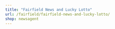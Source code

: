 ```yaml
---
title: "Fairfield News and Lucky Lotto"
url: /fairfield/fairfield-news-and-lucky-lotto/
shop: newsagent
---
```

